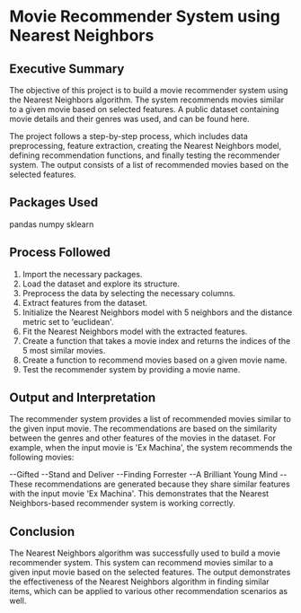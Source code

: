 # Movie Recommender System using Nearest Neighbors

## Executive Summary

The objective of this project is to build a movie recommender system using the Nearest Neighbors algorithm. The system recommends movies similar to a given movie based on selected features. A public dataset containing movie details and their genres was used, and can be found here.

The project follows a step-by-step process, which includes data preprocessing, feature extraction, creating the Nearest Neighbors model, defining recommendation functions, and finally testing the recommender system. The output consists of a list of recommended movies based on the selected features.

## Packages Used

pandas
numpy
sklearn

## Process Followed

1. Import the necessary packages.
2. Load the dataset and explore its structure.
3. Preprocess the data by selecting the necessary columns.
4. Extract features from the dataset.
5. Initialize the Nearest Neighbors model with 5 neighbors and the distance metric set to 'euclidean'.
6. Fit the Nearest Neighbors model with the extracted features.
7. Create a function that takes a movie index and returns the indices of the 5 most similar movies.
8. Create a function to recommend movies based on a given movie name.
9. Test the recommender system by providing a movie name.

## Output and Interpretation

The recommender system provides a list of recommended movies similar to the given input movie. The recommendations are based on the similarity between the genres and other features of the movies in the dataset. For example, when the input movie is 'Ex Machina', the system recommends the following movies:

--Gifted
--Stand and Deliver
--Finding Forrester
--A Brilliant Young Mind
--These recommendations are generated because they share similar features with the input movie 'Ex Machina'. This demonstrates that the Nearest Neighbors-based recommender system is working correctly.

## Conclusion

The Nearest Neighbors algorithm was successfully used to build a movie recommender system. This system can recommend movies similar to a given input movie based on the selected features. The output demonstrates the effectiveness of the Nearest Neighbors algorithm in finding similar items, which can be applied to various other recommendation scenarios as well.



